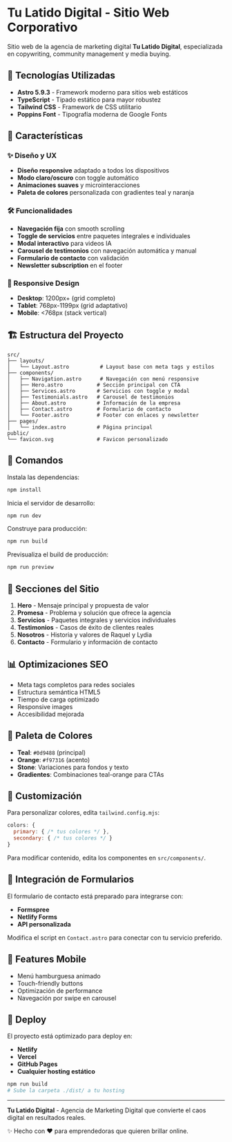 # Tu Latido Digital - Sitio Web Corporativo

Sitio web de la agencia de marketing digital **Tu Latido Digital**, especializada en copywriting, community management y media buying.

## 🚀 Tecnologías Utilizadas

- **Astro 5.9.3** - Framework moderno para sitios web estáticos
- **TypeScript** - Tipado estático para mayor robustez
- **Tailwind CSS** - Framework de CSS utilitario
- **Poppins Font** - Tipografía moderna de Google Fonts

## 🎨 Características

### ✨ Diseño y UX
- **Diseño responsive** adaptado a todos los dispositivos
- **Modo claro/oscuro** con toggle automático
- **Animaciones suaves** y microinteracciones
- **Paleta de colores** personalizada con gradientes teal y naranja

### 🛠 Funcionalidades
- **Navegación fija** con smooth scrolling
- **Toggle de servicios** entre paquetes integrales e individuales
- **Modal interactivo** para videos IA
- **Carousel de testimonios** con navegación automática y manual
- **Formulario de contacto** con validación
- **Newsletter subscription** en el footer

### 📱 Responsive Design
- **Desktop**: 1200px+ (grid completo)
- **Tablet**: 768px-1199px (grid adaptativo)
- **Mobile**: <768px (stack vertical)

## 🏗 Estructura del Proyecto

```
src/
├── layouts/
│   └── Layout.astro          # Layout base con meta tags y estilos
├── components/
│   ├── Navigation.astro      # Navegación con menú responsive
│   ├── Hero.astro           # Sección principal con CTA
│   ├── Services.astro       # Servicios con toggle y modal
│   ├── Testimonials.astro   # Carousel de testimonios
│   ├── About.astro          # Información de la empresa
│   ├── Contact.astro        # Formulario de contacto
│   └── Footer.astro         # Footer con enlaces y newsletter
├── pages/
│   └── index.astro          # Página principal
public/
└── favicon.svg              # Favicon personalizado
```

## 🚀 Comandos

Instala las dependencias:

```bash
npm install
```

Inicia el servidor de desarrollo:

```bash
npm run dev
```

Construye para producción:

```bash
npm run build
```

Previsualiza el build de producción:

```bash
npm run preview
```

## 🎯 Secciones del Sitio

1. **Hero** - Mensaje principal y propuesta de valor
2. **Promesa** - Problema y solución que ofrece la agencia
3. **Servicios** - Paquetes integrales y servicios individuales
4. **Testimonios** - Casos de éxito de clientes reales
5. **Nosotros** - Historia y valores de Raquel y Lydia
6. **Contacto** - Formulario y información de contacto

## 📊 Optimizaciones SEO

- Meta tags completos para redes sociales
- Estructura semántica HTML5
- Tiempo de carga optimizado
- Responsive images
- Accesibilidad mejorada

## 🎨 Paleta de Colores

- **Teal**: `#0d9488` (principal)
- **Orange**: `#f97316` (acento)
- **Stone**: Variaciones para fondos y texto
- **Gradientes**: Combinaciones teal-orange para CTAs

## 📝 Customización

Para personalizar colores, edita `tailwind.config.mjs`:

```javascript
colors: {
  primary: { /* tus colores */ },
  secondary: { /* tus colores */ }
}
```

Para modificar contenido, edita los componentes en `src/components/`.

## 🔧 Integración de Formularios

El formulario de contacto está preparado para integrarse con:
- **Formspree**
- **Netlify Forms**
- **API personalizada**

Modifica el script en `Contact.astro` para conectar con tu servicio preferido.

## 📱 Features Mobile

- Menú hamburguesa animado
- Touch-friendly buttons
- Optimización de performance
- Navegación por swipe en carousel

## 🚀 Deploy

El proyecto está optimizado para deploy en:
- **Netlify**
- **Vercel**
- **GitHub Pages**
- **Cualquier hosting estático**

```bash
npm run build
# Sube la carpeta ./dist/ a tu hosting
```

---

**Tu Latido Digital** - Agencia de Marketing Digital que convierte el caos digital en resultados reales.

✨ Hecho con ❤️ para emprendedoras que quieren brillar online. 